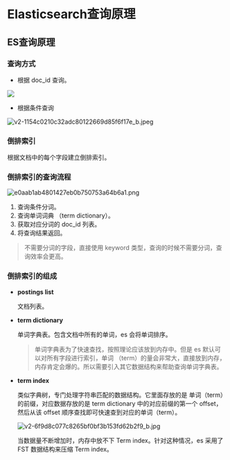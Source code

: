 # Elasticsearch查询原理

## ES查询原理

### 查询方式

- 根据 doc_id 查询。

![](https://pic4.zhimg.com/v2-1289ee073a8f14b5aa57c3e715c685df_b.jpg)

- 根据条件查询

![v2-1154c0210c32adc80122669d85f6f17e_b.jpeg](https://s2.loli.net/2025/06/26/YJa89sePfzlLIkE.jpg)

### 倒排索引

根据文档中的每个字段建立倒排索引。

### 倒排索引的查询流程

![e0aab1ab4801427eb0b750753a64b6a1.png](https://s2.loli.net/2025/06/26/NM9LbrgoVu4nF2S.png)

1. 查询条件分词。
2. 查询单词词典 （term dictionary）。
3. 获取对应分词的 doc_id 列表。
4. 将查询结果返回。

> 不需要分词的字段，直接使用 keyword 类型，查询的时候不需要分词，查询效率会更高。
> 

### 倒排索引的组成

- **postings list**
  
    文档列表。
    
- **term dictionary**
  
    单词字典表。包含文档中所有的单词，es 会将单词排序。
    
    > 单词字典表为了快速查找，按照理论应该放到内存中。但是 es 默认可以对所有字段进行索引，单词 （term）的量会非常大，直接放到内存，内存肯定会爆的。所以需要引入其它数据结构来帮助查询单词字典表。
    > 
- **term index**
  
    类似字典树，专门处理字符串匹配的数据结构。它里面存放的是 单词（term）的前缀，对应数据存放的是 term dictionary 中的对应前缀的第一个 offset，然后从该 offset 顺序查找即可快速查到对应的单词（term）。
    
    ![v2-6f9d8c077c8265bf0bf3b153fd62b2f9_b.jpg](https://s2.loli.net/2025/06/26/egDOGZcyi64wKa7.jpg)
    
    当数据量不断增加时，内存中放不下 Term index。针对这种情况，es 采用了 FST 数据结构来压缩 Term index。